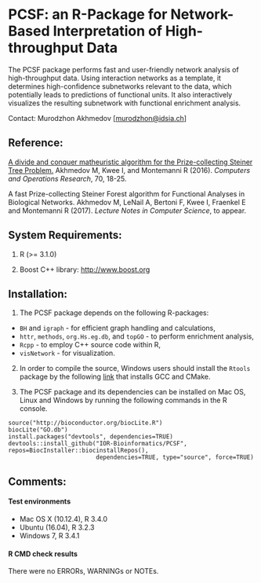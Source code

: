 

PCSF: an R-Package for Network-Based Interpretation of High-throughput Data
===============================

The PCSF package performs fast and user-friendly network analysis of high-throughput data. Using interaction networks as a template, it determines high-confidence subnetworks relevant to the data, which potentially leads to predictions of functional units. It also interactively visualizes the resulting subnetwork with functional enrichment analysis.

Contact: Murodzhon Akhmedov [murodzhon@idsia.ch]



Reference:
--------------------
[A divide and conquer matheuristic algorithm for the Prize-collecting Steiner Tree Problem.](http://www.sciencedirect.com/science/article/pii/S0305054815003019)
Akhmedov M, Kwee I, and Montemanni R (2016). *Computers and Operations Research*, 70, 18-25.

A fast Prize-collecting Steiner Forest algorithm for Functional Analyses in Biological Networks.
Akhmedov M, LeNail A, Bertoni F, Kwee I, Fraenkel E and Montemanni R (2017). *Lecture Notes in Computer Science*, to appear.


System Requirements:
--------------------
1. R (>= 3.1.0)

2. Boost C++ library: http://www.boost.org



Installation:
--------------------

1. The PCSF package depends on the following R-packages: 

 - `BH` and `igraph` - for efficient graph handling and calculations,
 - `httr`, `methods`, `org.Hs.eg.db`, and `topGO` - to perform enrichment analysis,
 - `Rcpp`  - to employ C++ source code within R,
 - `visNetwork` - for visualization.


2. In order to compile the source, Windows users should install the `Rtools` package by the following [link](https://cran.r-project.org/bin/windows/Rtools/) that installs GCC and CMake.


3. The PCSF package and its dependencies can be installed on Mac OS, Linux and Windows by running the following commands in the R console.

```
source("http://bioconductor.org/biocLite.R")
biocLite("GO.db")
install.packages("devtools", dependencies=TRUE)
devtools::install_github("IOR-Bioinformatics/PCSF", repos=BiocInstaller::biocinstallRepos(),
                         dependencies=TRUE, type="source", force=TRUE)
```


Comments:
--------------------

#### Test environments

* Mac OS X (10.12.4), R 3.4.0
* Ubuntu (16.04), R 3.2.3
* Windows 7, R 3.4.1

#### R CMD check results

There were no ERRORs, WARNINGs or NOTEs. 
